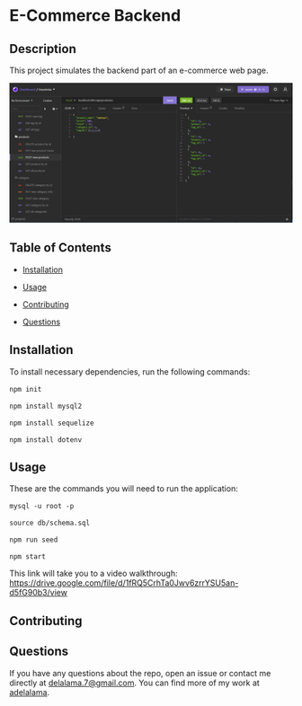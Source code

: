 # E-Commerce Backend

## Description

This project simulates the backend part of an e-commerce web page. 

![sh1](/Assets/sh1.png)

## Table of Contents 

* [Installation](#installation)

* [Usage](#usage)

* [Contributing](#contributing)

* [Questions](#questions)

## Installation

To install necessary dependencies, run the following commands:

```
npm init
```
```
npm install mysql2
```

```
npm install sequelize
```

```
npm install dotenv
```

## Usage

These are the commands you will need to run the application:

```
mysql -u root -p
```

```
source db/schema.sql
```

```
npm run seed
```

```
npm start
```

This link will take you to a video walkthrough: https://drive.google.com/file/d/1fRQ5CrhTa0Jwv6zrrYSU5an-d5fG90b3/view

  
## Contributing



## Questions

If you have any questions about the repo, open an issue or contact me directly at delalama.7@gmail.com. You can find more of my work at [adelalama](https://github.com/adelalama/).

